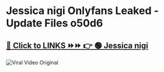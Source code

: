 
 # Jessica nigi Onlyfans Leaked - Update Files o50d6

## <h2><a href="https://clipsfans.com/Jessica_nigi&ref=git">🔗 Click to LINKS ⏩⏩ 👉 🟢 Jessica nigi </a></h2>

<a href="https://clipsfans.com/Jessica_nigi&ref=git" rel="nofollow" data-target="animated-image.originalLink"><img src="https://i.ibb.co.com/xMMVF88/686577567.gif" alt="Viral Video Original" style="max-width: 100%; display: inline-block;" data-target="animated-image.originalImage"></a>

